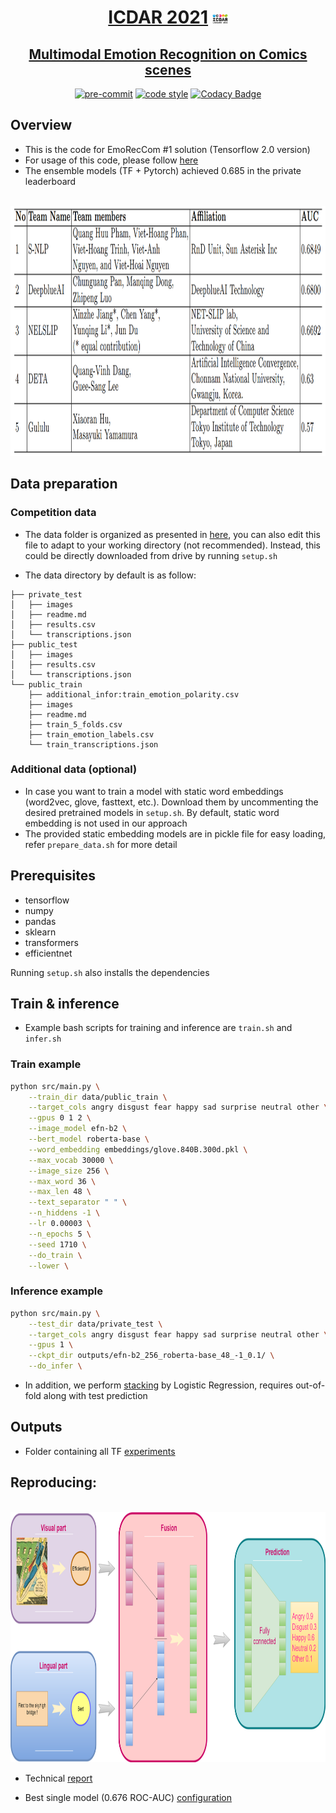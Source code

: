 <div align="center">

# [ICDAR 2021](https://icdar2021.org/program-2/competitions/) <img src="assets/icdar.png" alt="ICDAR 2021" width="25" height="15">

## [Multimodal Emotion Recognition on Comics scenes](https://competitions.codalab.org/competitions/27884)

[![pre-commit](https://img.shields.io/badge/pre--commit-enabled-brightgreen?logo=pre-commit&logoColor=white)](https://github.com/pre-commit/pre-commit)
[![code style](https://img.shields.io/badge/code%20style-black-000000.svg)](https://github.com/psf/black)
[![Codacy Badge](https://app.codacy.com/project/badge/Grade/1022cd5ee1a34cb8bea336adef0d7c26)](https://www.codacy.com/gh/VietHoang1512/ICDAR-EmoRecCom/dashboard?utm_source=github.com&amp;utm_medium=referral&amp;utm_content=VietHoang1512/ICDAR-EmoRecCom&amp;utm_campaign=Badge_Grade)

</div>

## Overview
- This is the code for EmoRecCom #1 solution (Tensorflow 2.0 version)
- For usage of this code, please follow [here](src/README.md)
- The ensemble models (TF + Pytorch) achieved 0.685 in the private leaderboard

<div align="center">
<br>
<img src="assets/leaderboard.png" alt="Track 4 private leader board" width="700" height="400">
</div>

## Data preparation 

### Competition data
- The data folder is organized as presented in [here](src/utils/constant.py), you can also edit this file to adapt to your working directory (not recommended). Instead, this could be directly downloaded from drive by running `setup.sh`

- The data directory by default is as follow:
```
├── private_test
│   ├── images
│   ├── readme.md
│   ├── results.csv
│   └── transcriptions.json
├── public_test
│   ├── images
│   ├── results.csv
│   └── transcriptions.json
└── public_train
    ├── additional_infor:train_emotion_polarity.csv
    ├── images
    ├── readme.md
    ├── train_5_folds.csv
    ├── train_emotion_labels.csv
    └── train_transcriptions.json
```
### Additional data (optional)
- In case you want to train a model with static word embeddings (word2vec, glove, fasttext, etc.). Download them by uncommenting the desired pretrained models in `setup.sh`. By default, static word embedding is not used in our approach
- The provided static embedding models are in pickle file for easy loading, refer `prepare_data.sh` for more detail

## Prerequisites
- tensorflow
- numpy
- pandas
- sklearn
- transformers
- efficientnet

Running `setup.sh` also installs the dependencies
## Train & inference
- Example bash scripts for training and inference are `train.sh` and `infer.sh`
### Train example
```sh
python src/main.py \
    --train_dir data/public_train \
    --target_cols angry disgust fear happy sad surprise neutral other \
    --gpus 0 1 2 \
    --image_model efn-b2 \
    --bert_model roberta-base \
    --word_embedding embeddings/glove.840B.300d.pkl \
    --max_vocab 30000 \
    --image_size 256 \
    --max_word 36 \
    --max_len 48 \
    --text_separator " " \
    --n_hiddens -1 \
    --lr 0.00003 \
    --n_epochs 5 \
    --seed 1710 \
    --do_train \
    --lower \
```

### Inference example

```sh
python src/main.py \
    --test_dir data/private_test \
    --target_cols angry disgust fear happy sad surprise neutral other \
    --gpus 1 \
    --ckpt_dir outputs/efn-b2_256_roberta-base_48_-1_0.1/ \
    --do_infer \
```
- In addition, we perform [stacking](src/scripts/stacking.py) by Logistic Regression, requires out-of-fold along with test prediction

## Outputs
- Folder containing all TF [experiments](https://drive.google.com/drive/folders/1mfeWRV9-yfmcbIWgLWLBKblM1-cPaWOi?usp=sharing)

## Reproducing:
<div align="center">
<br>
<img src="assets/model.png" alt="Model achitecture" width="700" height="400">
<br>
</div>

- Technical [report](https://docs.google.com/presentation/d/1ioExeoDKOnT2KIPHeY3bt3Hfj5AOPdu2AXejgbTtEoE/edit?usp=sharing) 
  
- Best single model (0.676 ROC-AUC) [configuration](assets/config.yaml)

